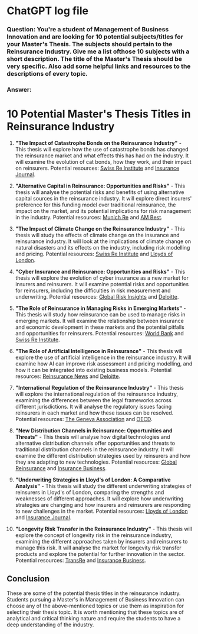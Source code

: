 # ChatGPT log file
  
### Question: You're a student of Management of Business Innovation and are looking for 10 potential subjects/titles for your Master's Thesis. The subjects should pertain to the Reinsurance Industry. Give me a list ofthose 10 subjects with a short description. The title of the Master's Thesis should be very specific. Also add some helpful links and resources to the descriptions of every topic.
### Answer:
# 10 Potential Master's Thesis Titles in Reinsurance Industry

1. **"The Impact of Catastrophe Bonds on the Reinsurance Industry"** - This thesis will explore how the use of catastrophe bonds has changed the reinsurance market and what effects this has had on the industry. It will examine the evolution of cat bonds, how they work, and their impact on reinsurers. Potential resources: [Swiss Re Institute](https://www.swissre.com/institute/sigma-research/sigma-2021-02.html) and [Insurance Journal](https://www.insurancejournal.com/news/international/2021/03/02/602166.htm).

2. **"Alternative Capital in Reinsurance: Opportunities and Risks"** - This thesis will analyse the potential risks and benefits of using alternative capital sources in the reinsurance industry. It will explore direct insurers' preference for this funding model over traditional reinsurance, the impact on the market, and its potential implications for risk management in the industry. Potential resources: [Munich Re](https://www.munichre.com/en/company/investors/how-we-create-value/alternative-capital.html) and [AM Best](https://www.ambest.com/review/arc-industry-disruptors.html).

3. **"The Impact of Climate Change on the Reinsurance Industry"** - This thesis will study the effects of climate change on the insurance and reinsurance industry. It will look at the implications of climate change on natural disasters and its effects on the industry, including risk modelling and pricing. Potential resources: [Swiss Re Institute](https://www.swissre.com/institute/sigma-research/sigma-2021-02.html) and [Lloyds of London](https://www.lloyds.com/news-and-insight/news-and-features/environment).

4. **"Cyber Insurance and Reinsurance: Opportunities and Risks"** - This thesis will explore the evolution of cyber insurance as a new market for insurers and reinsurers. It will examine potential risks and opportunities for reinsurers, including the difficulties in risk measurement and underwriting. Potential resources: [Global Risk Insights](https://globalriskinsights.com/2021/05/enduring-challenges-cyber-insurance/) and [Deloitte](https://www2.deloitte.com/content/dam/Deloitte/nl/Documents/financial-services/deloitte-nl-fsi-insurance-markt-update-cyber-reinsurance-2019.pdf).

5. **"The Role of Reinsurance in Managing Risks in Emerging Markets"** - This thesis will study how reinsurance can be used to manage risks in emerging markets. It will examine the relationship between insurance and economic development in these markets and the potential pitfalls and opportunities for reinsurers. Potential resources: [World Bank](https://openknowledge.worldbank.org/handle/10986/21822) and [Swiss Re Institute](https://www.swissre.com/reinsurance/large_and_complex_risks/regional_focus/developing-markets-a-triple-win-for-the-reinsurance-industry.html).

6. **"The Role of Artificial Intelligence in Reinsurance"** - This thesis will explore the use of artificial intelligence in the reinsurance industry. It will examine how AI can improve risk assessment and pricing modelling, and how it can be integrated into existing business models. Potential resources: [Reinsurance News](https://www.reinsurancene.ws/role-of-artificial-intelligence-in-reinsurance/) and [Deloitte](https://www2.deloitte.com/us/en/pages/financial-services/articles/artificial-intelligence-in-insurance.html).

7. **"International Regulation of the Reinsurance Industry"** - This thesis will explore the international regulation of the reinsurance industry, examining the differences between the legal frameworks across different jurisdictions. It will analyse the regulatory issues facing reinsurers in each market and how these issues can be resolved. Potential resources: [The Geneva Association](https://www.genevaassociation.org/research-topics/regulation-and-supervision/reinsurance-sector-perspectives) and [OECD](https://www.oecd.org/finance/insurance-and-private-pensions/reinsurance-market-2019.htm).

8. **"New Distribution Channels in Reinsurance: Opportunities and Threats"** - This thesis will analyse how digital technologies and alternative distribution channels offer opportunities and threats to traditional distribution channels in the reinsurance industry. It will examine the different distribution strategies used by reinsurers and how they are adapting to new technologies. Potential resources: [Global Reinsurance](https://www.globalreinsurance.com/new-distribution-channels-are-transforming-the-reinsurance-industry-report/1434245.article) and [Insurance Business](https://www.insurancebusinessmag.com/us/news/breaking-news/digital-innovations-open-up-new-markets-in-reinsurance-316389.aspx).

9. **"Underwriting Strategies in Lloyd's of London: A Comparative Analysis"** - This thesis will study the different underwriting strategies of reinsurers in Lloyd's of London, comparing the strengths and weaknesses of different approaches. It will explore how underwriting strategies are changing and how insurers and reinsurers are responding to new challenges in the market. Potential resources: [Lloyds of London](https://www.lloyds.com/news-and-insight/news-and-features/business-news/2020/04/winning-underwriting-strategies) and [Insurance Journal](https://www.insurancejournal.com/magazines/mag-features/2016/04/18/405181.htm).

10. **"Longevity Risk Transfer in the Reinsurance Industry"** - This thesis will explore the concept of longevity risk in the reinsurance industry, examining the different approaches taken by insurers and reinsurers to manage this risk. It will analyse the market for longevity risk transfer products and explore the potential for further innovation in the sector. Potential resources: [TransRe](https://www.transre.com/inform/white_paper/the-evolution-of-longevity-risk/) and [Insurance Business](https://www.insurancebusinessmag.com/us/news/breaking-news/why-longevity-risk-continues-to-challenge-insurers-and-reinsurers-328465.aspx).


## Conclusion
These are some of the potential thesis titles in the reinsurance industry. Students pursuing a Master's in Management of Business Innovation can choose any of the above-mentioned topics or use them as inspiration for selecting their thesis topic. It is worth mentioning that these topics are of analytical and critical thinking nature and require the students to have a deep understanding of the industry.